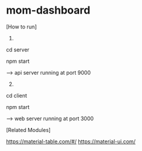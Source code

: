 # mom-dashboard

[How to run]

1.

cd server

npm start

--> api server running at port 9000


2.

cd client

npm start

--> web server running at port 3000


[Related Modules]

https://material-table.com/#/
https://material-ui.com/
